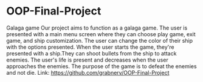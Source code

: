 # OOP-Final-Project
Galaga game
Our project aims to function as a galaga game. The user is presented with a main menu screen where they can choose play game, exit game, and ship 
customization. The user can change the color of their ship with the options presented. When the user starts the game, they're presented with a ship.They can shoot bullets from the ship to attack enemies. The user's life is present and decreases when the user approaches the enemies. 
The purpose of the game is to defeat the enemies and not die. 
Link: https://github.com/grabnerv/OOP-Final-Project

